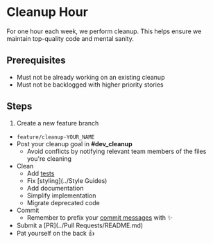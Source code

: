 # Cleanup Hour

For one hour each week, we perform cleanup. This helps ensure we maintain top-quality code and mental sanity.



## Prerequisites

* Must not be already working on an existing cleanup
* Must not be backlogged with higher priority stories



## Steps

1. Create a new feature branch
  * `feature/cleanup-YOUR_NAME`
* Post your cleanup goal in **#dev_cleanup**
  * Avoid conflicts by notifying relevant team members of the files you're cleaning
* Clean
  * Add [tests](../Testing/README.md)
  * Fix [styling](../Style Guides)
  * Add documentation
  * Simplify implementation
  * Migrate deprecated code
* Commit
  * Remember to prefix your [commit messages](../Commits/README.md#Messages) with :sparkles:
* Submit a [PR](../Pull Requests/README.md)
* Pat yourself on the back :+1: